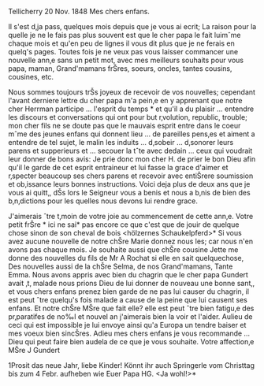  Tellicherry 20 Nov. 1848
Mes chers enfans.

Il s'est d‚ja pass‚ quelques mois depuis que je vous ai ecrit; La raison pour la quelle je ne le fais pas plus souvent est que le cher papa le fait luimˆme chaque mois et qu'en peu de lignes il vous dit plus que je ne ferais en quelq's pages. Toutes fois je ne veux pas vous laisser commancer une nouvelle ann‚e sans un petit mot, avec mes meilleurs souhaits pour vous papa, maman, Grand'mamans frŠres, soeurs, oncles, tantes cousins, cousines, etc.

Nous sommes toujours trŠs joyeux de recevoir de vos nouvelles; cependant l'avant derniere lettre du cher papa m'a pein‚e en y apprenant que notre cher Herrman participe … l'esprit du temps <Zeitgeist>* et qu'il a du plaisir … entendre les discours et conversations qui ont pour but r‚volution, republic, trouble; mon cher fils ne se doute pas que le mauvais esprit entre dans le coeur mˆme des jeunes enfans qui donnent lieu … de pareilles pens‚es et aiment a entendre de tel sujet, le malin les induits … d‚sobeir … d‚sonorer leurs parens et supperieurs et … secouer la tˆte avec dedain … ceux qui voudrait leur donner de bons avis: Je prie donc mon cher H. de prier le bon Dieu afin qu'il le garde de cet esprit entraineur et lui fasse la grace d'aimer et r‚specter beaucoup ses chers parens et recevoir avec entiŠrere soumission et ob‚issance leurs bonnes instructions. 
Voici deja plus de deux ans que je vous ai quitt‚, dŠs lors le Seigneur vous a benis et nous a b‚nis de bien des b‚n‚dictions pour les quelles nous devons lui rendre grace.

J'aimerais ˆtre t‚moin de votre joie au commencement de cette ann‚e. Votre petit frŠre <Friedr>* ici ne sai<t>* pas encore ce que c'est que de jouir de quelque chose sinon de son cheval de bois <hölzernes Schaukelpferd>* 
Si vous avez aucune nouvelle de notre chŠre Marie donnez nous les; car nous n'en avons pas chaque mois. Je souhaite aussi que chŠre cousine Jette me donne des nouvelles du fils de Mr A Rochat si elle en sait quelquechose, Des nouvelles aussi de la chŠre Selma, de nos Grand'mamans, Tante Emma. Nous avons appris avec bien du chagrin que le cher papa Gundert avait ‚t‚ malade nous prions Dieu de lui donner de nouveau une bonne sant‚, et vous chers enfans prenez bien garde de ne pas lui causer du chagrin, il est peut ˆtre quelqu's fois malade a cause de la peine que lui causent ses enfans. 
Et notre chŠre MŠre que fait elle? elle est peut ˆtre bien fatigu‚e des pr‚paratifes de no‰l et nouvel an j'aimerais bien la voir et l'aider. Aulieu de ceci qui est impossible je lui envoye ainsi qu'a Europa un tendre baiser et mes voeux bien sincŠres. Adieu mes chers enfans je vous recommande … Dieu qui peut faire bien audela de ce que je vous souhaite. Votre affection‚e
 MŠre J Gundert

1Prosit das neue Jahr, liebe Kinder! Könnt ihr auch Springerle vom Christtag bis zum 4 Febr. aufheben wie Euer Papa HG.
<Ja wohl!>*

